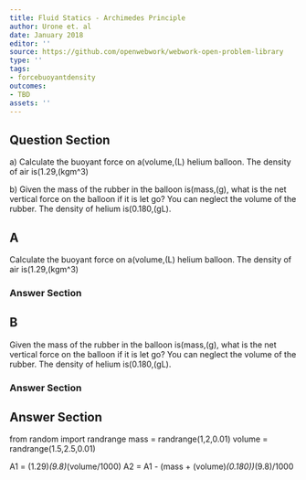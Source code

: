 ```yaml
---
title: Fluid Statics - Archimedes Principle
author: Urone et. al
date: January 2018
editor: ''
source: https://github.com/openwebwork/webwork-open-problem-library
type: ''
tags:
- forcebuoyantdensity
outcomes:
- TBD
assets: ''
---
```


## Question Section 

a) Calculate the buoyant force on a(volume,(L) helium balloon. The density of air is(1.29,(kgm^3)
 
b) Given the mass of the rubber in the balloon is(mass,(g), what is the net vertical force on the balloon if it is let go? You can neglect the volume of the rubber. The density of helium is(0.180,(gL).
## A
Calculate the buoyant force on a(volume,(L) helium balloon. The density of air is(1.29,(kgm^3)
### Answer Section
## B
Given the mass of the rubber in the balloon is(mass,(g), what is the net vertical force on the balloon if it is let go? You can neglect the volume of the rubber. The density of helium is(0.180,(gL).
### Answer Section


## Answer Section

from random import randrange
mass = randrange(1,2,0.01)
volume = randrange(1.5,2.5,0.01)

A1 = (1.29)*(9.8)*(volume/1000)
A2 = A1 - (mass + (volume)*(0.180))*(9.8)/1000